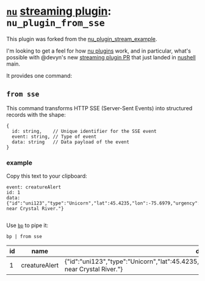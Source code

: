 # [`nu`](https://www.nushell.sh) [streaming plugin](https://github.com/nushell/nushell/pull/11911): `nu_plugin_from_sse`

This plugin was forked from the
[nu_plugin_stream_example](https://github.com/nushell/nushell/tree/main/crates/nu_plugin_stream_example).

I'm looking to get a feel for how [nu
plugins](https://www.nushell.sh/contributor-book/plugins.html#plugins) work,
and in particular, what's possible with @devyn's new [streaming plugin
PR](https://github.com/nushell/nushell/tree/main/crates/nu_plugin_stream_example)
that just landed in [nushell](https://www.nushell.sh) main.

It provides one command:

## `from sse`

This command transforms HTTP SSE (Server-Sent Events) into structured records with the shape:

```plaintext
{
  id: string,    // Unique identifier for the SSE event
  event: string, // Type of event
  data: string   // Data payload of the event
}
```

### example

Copy this text to your clipboard:

```
event: creatureAlert
id: 1
data: {"id":"uni123","type":"Unicorn","lat":45.4235,"lon":-75.6979,"urgency":"high","desc":"Injured near Crystal River."}


```

Use [`bp`](https://github.com/printfn/bp) to pipe it:

```nushell
bp | from sse
````

| id| name | data |
| --- | --- | --- |
|1|creatureAlert|{"id":"uni123","type":"Unicorn","lat":45.4235,"lon":-75.6979,"urgency":"high","desc":"Injured near Crystal River."} |
